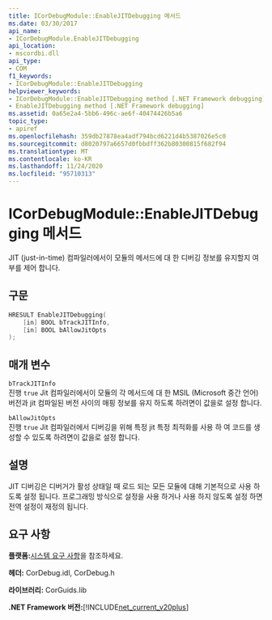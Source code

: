 ```yaml
---
title: ICorDebugModule::EnableJITDebugging 메서드
ms.date: 03/30/2017
api_name:
- ICorDebugModule.EnableJITDebugging
api_location:
- mscordbi.dll
api_type:
- COM
f1_keywords:
- ICorDebugModule::EnableJITDebugging
helpviewer_keywords:
- ICorDebugModule::EnableJITDebugging method [.NET Framework debugging]
- EnableJITDebugging method [.NET Framework debugging]
ms.assetid: 0a65e2a4-5bb6-496c-ae6f-40474426b5a6
topic_type:
- apiref
ms.openlocfilehash: 359db27878ea4adf794bcd6221d4b5387026e5c0
ms.sourcegitcommit: d8020797a6657d0fbbdff362b80300815f682f94
ms.translationtype: MT
ms.contentlocale: ko-KR
ms.lasthandoff: 11/24/2020
ms.locfileid: "95710313"
---
```

# <a name="icordebugmoduleenablejitdebugging-method"></a>ICorDebugModule::EnableJITDebugging 메서드

JIT (just-in-time) 컴파일러에서이 모듈의 메서드에 대 한 디버깅 정보를 유지할지 여부를 제어 합니다.  
  
## <a name="syntax"></a>구문  
  
```cpp  
HRESULT EnableJITDebugging(  
    [in] BOOL bTrackJITInfo,  
    [in] BOOL bAllowJitOpts  
);  
```  
  
## <a name="parameters"></a>매개 변수  

 `bTrackJITInfo`  
 진행 `true` Jit 컴파일러에서이 모듈의 각 메서드에 대 한 MSIL (Microsoft 중간 언어) 버전과 jit 컴파일된 버전 사이의 매핑 정보를 유지 하도록 하려면이 값을로 설정 합니다.  
  
 `bAllowJitOpts`  
 진행 `true` Jit 컴파일러에서 디버깅을 위해 특정 jit 특정 최적화를 사용 하 여 코드를 생성할 수 있도록 하려면이 값을로 설정 합니다.  
  
## <a name="remarks"></a>설명  

 JIT 디버깅은 디버거가 활성 상태일 때 로드 되는 모든 모듈에 대해 기본적으로 사용 하도록 설정 됩니다. 프로그래밍 방식으로 설정을 사용 하거나 사용 하지 않도록 설정 하면 전역 설정이 재정의 됩니다.  
  
## <a name="requirements"></a>요구 사항  

 **플랫폼:**[시스템 요구 사항](../../get-started/system-requirements.md)을 참조하세요.  
  
 **헤더:** CorDebug.idl, CorDebug.h  
  
 **라이브러리:** CorGuids.lib  
  
 **.NET Framework 버전:**[!INCLUDE[net_current_v20plus](../../../../includes/net-current-v20plus-md.md)]
